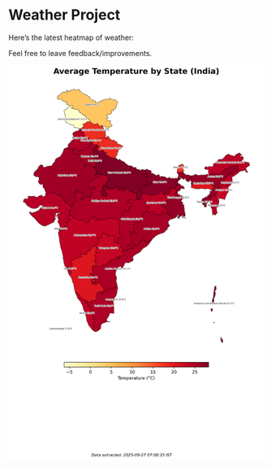 # Weather Project

Here’s the latest heatmap of weather:

Feel free to leave feedback/improvements.

![India Heatmap](docs/assets/india_heatmap.png?v=D73E3B)
